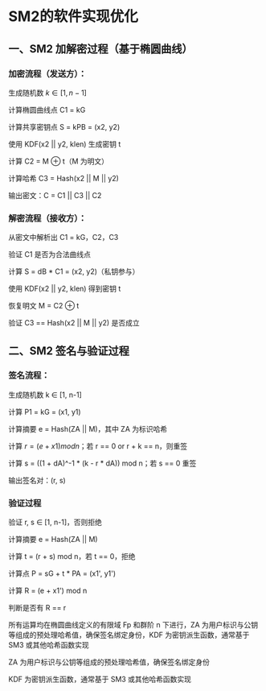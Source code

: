# SM2的软件实现优化 

## 一、SM2 加解密过程（基于椭圆曲线）

### 加密流程（发送方）：

生成随机数 $k ∈ [1, n-1]$

计算椭圆曲线点 C1 = kG

计算共享密钥点 S = kPB = (x2, y2)

使用 KDF(x2 || y2, klen) 生成密钥 t

计算 C2 = M ⊕ t（M 为明文）

计算哈希 C3 = Hash(x2 || M || y2)

输出密文：C = C1 || C3 || C2

### 解密流程（接收方）：

从密文中解析出 C1 = kG，C2，C3

验证 C1 是否为合法曲线点

计算 S = dB * C1 = (x2, y2)（私钥参与）

使用 KDF(x2 || y2, klen) 得到密钥 t

恢复明文 M = C2 ⊕ t

验证 C3 == Hash(x2 || M || y2) 是否成立

## 二、SM2 签名与验证过程

### 签名流程：

生成随机数 k ∈ [1, n-1]

计算 P1 = kG = (x1, y1)

计算摘要 e = Hash(ZA || M)，其中 ZA 为标识哈希

计算 $r = (e + x1) mod n；$若 r == 0 or r + k == n，则重签

计算 s = ((1 + dA)^-1 * (k - r * dA)) mod n；若 s == 0 重签

输出签名对：(r, s)

### 验证过程

验证 r, s ∈ [1, n-1]，否则拒绝

计算摘要 e = Hash(ZA || M)

计算 t = (r + s) mod n，若 t == 0，拒绝

计算点 P = sG + t * PA = (x1', y1')

计算 R = (e + x1') mod n

判断是否有 R == r


所有运算均在椭圆曲线定义的有限域 Fp 和群阶 n 下进行，ZA 为用户标识与公钥等组成的预处理哈希值，确保签名绑定身份，KDF 为密钥派生函数，通常基于 SM3 或其他哈希函数实现

ZA 为用户标识与公钥等组成的预处理哈希值，确保签名绑定身份

KDF 为密钥派生函数，通常基于 SM3 或其他哈希函数实现
